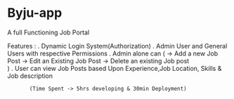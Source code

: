 # Byju-app

A full Functioning Job Portal

Features : . Dynamic Login System(Authorization)
           . Admin User and General Users with respective Permissions
           . Admin alone can 
                          (    -> Add a new Job Post
                              -> Edit an Existing Job Post
                              -> Delete an existing Job post  
                          )
           . User can view Job Posts based Upon Experience,Job Location, Skills & Job description
           
           (Time Spent -> 5hrs developing & 30min Deployment)
